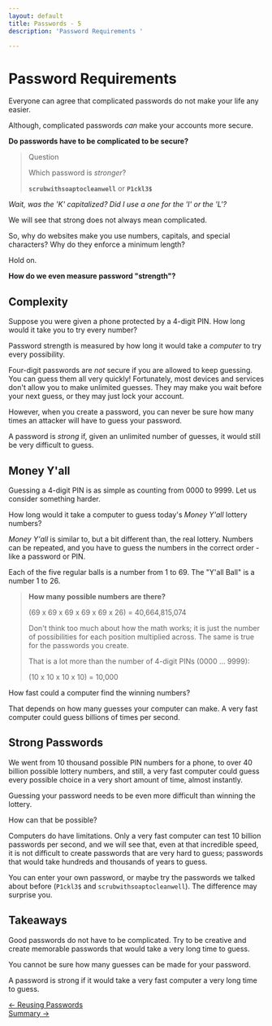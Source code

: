 ```yaml
---
layout: default
title: Passwords - 5
description: 'Password Requirements '

---
```

# Password Requirements

Everyone can agree that complicated passwords do not make your life any
easier.

Although, complicated passwords _can_ make your accounts more secure.

**Do passwords have to be complicated to be secure?**

> Question
>
> Which password is _stronger_?
>
> **`scrubwithsoaptocleanwell`** or **`P1ckl3$`**

_Wait, was the 'K' capitalized? Did I use a one for the 'I' or the 'L'?_

We will see that strong does not always mean complicated.

So, why do websites make you use numbers, capitals, and special characters?
Why do they enforce a minimum length?

Hold on.

**How do we even measure password "strength"?**

## Complexity

Suppose you were given a phone protected by a 4-digit PIN. How long would it
take you to try every number?

Password strength is measured by how long it would take a _computer_ to try
every possibility.

Four-digit passwords are _not_ secure if you are allowed to keep guessing. You
can guess them all very quickly!  Fortunately, most devices and services don't
allow you to make unlimited guesses. They may make you wait before your next
guess, or they may just lock your account.

However, when you create a password, you can never be sure how many times an
attacker will have to guess your password.

A password is _strong_ if, given an unlimited number of guesses, it would still
be very difficult to guess.

## Money Y'all

Guessing a 4-digit PIN is as simple as counting from 0000 to 9999. Let us
consider something harder.

How long would it take a computer to guess today's _Money Y'all_ lottery
numbers?

_Money Y'all_ is similar to, but a bit different than, the real lottery.
Numbers can be repeated, and you have to guess the numbers in the correct order
\- like a password or PIN.

Each of the five regular balls is a number from 1 to 69. The "Y'all Ball" is a
number 1 to 26.

> **How many possible numbers are there?**
>
> (69 x 69 x 69 x 69 x 69 x 26) = 40,664,815,074
>
> Don't think too much about how the math works; it is just the number of
> possibilities for each position multiplied across. The same is true for the
> passwords you create.
>
> That is a lot more than the number of 4-digit PINs (0000 ... 9999):
>
> (10 x 10 x 10 x 10) = 10,000

How fast could a computer find the winning numbers?

That depends on how many guesses your computer can make. A very fast computer
could guess billions of times per second.

<Password-Lottery />

## Strong Passwords

We went from 10 thousand possible PIN numbers for a phone, to over 40 billion
possible lottery numbers, and still, a very fast computer could guess every
possible choice in a very short amount of time, almost instantly.

Guessing your password needs to be even more difficult than winning the
lottery.

How can that be possible?

Computers do have limitations. Only a very fast computer can test 10 billion
passwords per second, and we will see that, even at that incredible speed, it
is not difficult to create passwords that are very hard to guess; passwords
that would take hundreds and thousands of years to guess.

You can enter your own password, or maybe try the passwords we talked about
before (`P1ckl3$` and `scrubwithsoaptocleanwell`).  The difference may surprise
you.

<Password-HSIMP />

## Takeaways

Good passwords do not have to be complicated. Try to be creative and
create memorable passwords that would take a very long time to guess.

You cannot be sure how many guesses can be made for your password.

A password is strong if it would take a very fast computer a very long time to
guess.



[← Reusing Passwords](./reusing_passwords.html "Reusing Passwords")  
[Summary →](./passwords_summary.html "Summary")